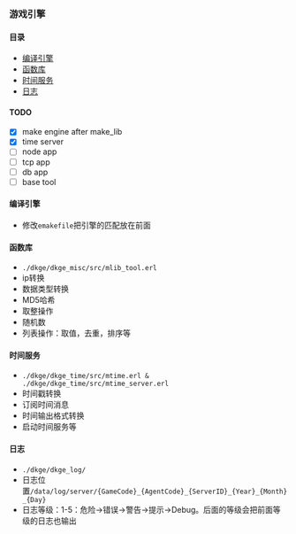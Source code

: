 ### 游戏引擎

#### 目录
- [编译引擎](#编译引擎)
- [函数库](#函数库)
- [时间服务](#时间服务)
- [日志](#日志)

#### TODO
- [x] make engine after make_lib
- [x] time server
- [ ] node app
- [ ] tcp app
- [ ] db app
- [ ] base tool

#### 编译引擎
- 修改`emakefile`把引擎的匹配放在前面

#### 函数库
- `./dkge/dkge_misc/src/mlib_tool.erl`
- ip转换
- 数据类型转换
- MD5哈希
- 取整操作
- 随机数
- 列表操作：取值，去重，排序等

#### 时间服务
- `./dkge/dkge_time/src/mtime.erl & ./dkge/dkge_time/src/mtime_server.erl`
- 时间戳转换
- 订阅时间消息
- 时间输出格式转换
- 启动时间服务等

#### 日志
- `./dkge/dkge_log/`
- 日志位置`/data/log/server/{GameCode}_{AgentCode}_{ServerID}_{Year}_{Month}_{Day}`
- 日志等级：1-5：危险->错误->警告->提示->Debug。后面的等级会把前面等级的日志也输出